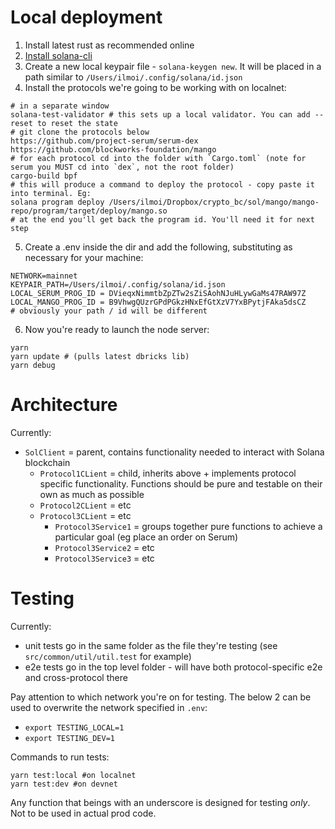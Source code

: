 # Local deployment
1. Install latest rust as recommended online
2. [Install solana-cli](https://docs.solana.com/cli/install-solana-cli-tools)
3. Create a new local keypair file - `solana-keygen new`. It will be placed in a path similar to `/Users/ilmoi/.config/solana/id.json`
4. Install the protocols we're going to be working with on localnet:
```shell
# in a separate window
solana-test-validator # this sets up a local validator. You can add --reset to reset the state
# git clone the protocols below
https://github.com/project-serum/serum-dex
https://github.com/blockworks-foundation/mango
# for each protocol cd into the folder with `Cargo.toml` (note for serum you MUST cd into `dex`, not the root folder)
cargo-build bpf
# this will produce a command to deploy the protocol - copy paste it into terminal. Eg:
solana program deploy /Users/ilmoi/Dropbox/crypto_bc/sol/mango/mango-repo/program/target/deploy/mango.so
# at the end you'll get back the program id. You'll need it for next step
```
5. Create a .env inside the dir and add the following, substituting as necessary for your machine:
```dotenv
NETWORK=mainnet
KEYPAIR_PATH=/Users/ilmoi/.config/solana/id.json
LOCAL_SERUM_PROG_ID = DVieqxNimmtbZpZTw2sZiSAohNJuHLywGaMs47RAW97Z
LOCAL_MANGO_PROG_ID = B9VhwgQUzrGPdPGkzHNxEfGtXzV7YxBPytjFAka5dsCZ
# obviously your path / id will be different
```
6. Now you're ready to launch the node server:
```shell
yarn
yarn update # (pulls latest dbricks lib)
yarn debug
```

# Architecture

Currently:
- `SolClient` = parent, contains functionality needed to interact with Solana blockchain
  - `Protocol1CLient` = child, inherits above + implements protocol specific functionality. Functions should be pure and testable on their own as much as possible
  - `Protocol2CLient` = etc
  - `Protocol3CLient` = etc
    - `Protocol3Service1` = groups together pure functions to achieve a particular goal (eg place an order on Serum)
    - `Protocol3Service2` = etc
    - `Protocol3Service3` = etc

# Testing
 
Currently:
- unit tests go in the same folder as the file they're testing (see `src/common/util/util.test` for example)
- e2e tests go in the top level folder - will have both protocol-specific e2e and cross-protocol there

Pay attention to which network you're on for testing. The below 2 can be used to overwrite the network specified in `.env`:
- `export TESTING_LOCAL=1`
- `export TESTING_DEV=1`

Commands to run tests:
```shell
yarn test:local #on localnet
yarn test:dev #on devnet
```

Any function that beings with an underscore is designed for testing *only*. Not to be used in actual prod code.